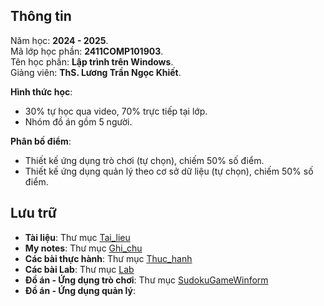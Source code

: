 ## Thông tin
Năm học: **2024 - 2025**.  
Mã lớp học phần: **2411COMP101903**.  
Tên học phần: **Lập trình trên Windows**.  
Giảng viên: **ThS. Lương Trần Ngọc Khiết**.  

**Hình thức học**:
  - 30% tự học qua video, 70% trực tiếp tại lớp.
  - Nhóm đồ án gồm 5 người.

**Phân bố điểm**:
  - Thiết kế ứng dụng trò chơi (tự chọn), chiếm 50% số điểm.
  - Thiết kế ứng dụng quản lý theo cơ sở dữ liệu (tự chọn), chiếm 50% số điểm.

## Lưu trữ
- **Tài liệu**: Thư mục [Tai_lieu](/Tai_lieu/)
- **My notes**: Thư mục [Ghi_chu](/Ghi_chu/)  
- **Các bài thực hành**: Thư mục [Thuc_hanh](/Thuc_hanh/)  
- **Các bài Lab**: Thư mục [Lab](/Lab/)  
- **Đồ án - Ứng dụng trò chơi**: Thư mục [SudokuGameWinform](/Do_an/SudokuGameWinform/)  
- **Đồ án - Ứng dụng quản lý**:  
